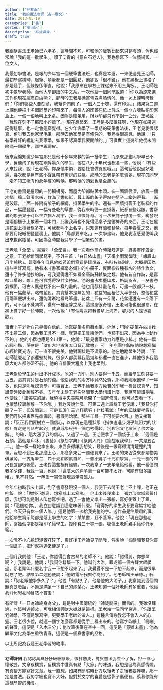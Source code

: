 ```yaml
---
author: ["柯棋瀚"]
title: "我的書法老師（髙一爛文）"
date: 2013-05-19
categories: ["書"]
series: ["墨池記"]
description: '有些囉嗦。'
draft: true
---
```


我跟隨書法王老師已六年多，這時間不短，可和他的歲數比起來只算零頭，他也經常說「我的這一批學生」。讀了艾青的《憶白石老人》，我也想寫下一位藝術家、一位文人。

我最初學書法，是報的少年宮一個硬筆書法班，也真是幸運，一來便遇見王老師。最初學寫橫時，起筆、頓筆都是一個圓點，他卻說「很不錯」。他在黑板上畫格子都是隨手，但線條卻筆直。他說：「我原來在學校上課從來不用三角板。」王老師是初中數學老師，而他大學卻讀的中文系。一次他給一個同學說道：「你以為原來選工作像現在這麼自由嗦？」那時的王老是機富青春與熱情的。他一次上課時問我們：「你們哪些人要刻章，我幫你們刻了，一個人三十塊，還有印泥。」結果第二週上課他便把十多個同學的印帶來了，每個人的印蓋在紙上剪成一個小方塊貼在印泥盒上，一個一個地叫上來拿。因為是硬筆用，所以印都只有不到一公分，王老說：「我現在刻不了那麼小的章了。」現在想起來，王老是多麼瘋狂啊，他現在如果還記得這事，也一定會這麼覺得。在少年宮學了一學期的硬筆書法後，王老見我很認真，便叫我去他家學毛筆。那時去他家學是有條件的，我覺得很高興。他說：「只有學得好的纔能去我家學，如果不認真學我要開除的。」可事實上這幾年他從未開除過一個學生，哪怕再調皮。

後來我纔知道少年宮那兒是他十多年來教的第一批學生，而原來那些同學早已不學，我便成了他現在跟得最久的學生。他在八九十年代也教過一些。他說：「有些人來找我，說『王老師，你身懷本領，要給社會做貢獻哦。』」這句話他說過好幾遍，每次都是用有些小聲且帶有驚訝的語氣。那時的王老是多麼青春，現在的同學一定不知王老有如此年輕的時候。那時他的頭髮也是全黑的。

王老的書齋是屋頂的一間鋼構房，而屋內卻都貼著木頭。有一面牆很深，放著一個木櫃，牆上釘著木架，放滿了書和紙，最上面的架子得站在椅子上纔夠得著。一面是玻璃，上面一條附有架子的細繩，掛著學生的字。還有一面牆掛著王老裝框的作品，一幅墨琵琶，一幅有些乾的草書，從我來時便一直掛著，紙都有些起皺。書齋裏的那張桌子可以坐六個人寫字，我一直很好奇。可一次把氈子撩開一看，纔發現是兩個櫃子上放著一個木門，此後我再也不覺得這桌子是很神奇的東西。王老在屋頂花園上種著很多花，可我都叫不上名字，只知道有蘭和琵琶。每年春夏之交，他都要用報紙把琵琶裹上，他說：「鳥都要來吃。」一次學畫時，他見我沒感覺便叫我出來觀察樹葉。可因為沒時間我只學了一個暑假的畫。

王老號「全堂」，書齋叫「全堂齋」，我一次看他簡介時纔知道是「詩書畫印四全」之意。王老給新同學寫字，不外三首：「白日依山盡」「天街小雨潤如酥」「峨眉山月半輪秋」。這麼多年我見他給師弟們寫都是這幾首，有時有些別的，大概是因為這些字好寫罷。他有本《書家揮毫必備》的小冊子，裏面有各種有名的詩作散文，還卡了許多他抄的詩，可我覺得還不如看全唐詩蘇軾集之類。他有首自作詩，是寫都江堰的，雖工整可我覺得沒什麼特點。他的畫多水墨山水，格調髙古，一股書卷氣撲面，可古人裏是找不出一樣的畫的。他也用顏料畫花鳥，可畫一般都只一枝。他有一幅蘭草，略帶藍色，其實基本是無色的，花盆的面積佔大半部分，整個花盆用兩筆便塡出來，還能清晰地看見筆畫。花盆上只有一朵蘭，花盆邊還有一朵落下的，可不但不覺凋零，還有一種溫馨之感。這畫風很奇怪，王老可能也很滿意，在牆上釘了好一段時間。一次他說：「有個朋友把我畫拿上海去，那兒的人還很喜歡。」

事實上王老對自己是很自信的。他寫硬筆多用蘸水筆，他說：「我的硬筆在四川找不出第二個，因為我工具不一樣，就算把工具給他們，也寫不出來，因為手上動作不夠。」他的小楷也應是全川第一，他說：「最見書家功力的應是小楷。」他有一幅心經小楷，落款是「汶川大地震後五日晉元敬書」。可一年吃團年飯時他說想寫幅心經給寶光寺，可一直不很完美。他對現狀是不滿意的。他在勉勵學生時說：「王老師這麼老了都還堅持練，很多人都羨慕我這幾年都還一直在進步，其他很多我這麼大的人都停滯不前。」他的自信很大程度上我也學到。

王老對於學生的付出不計成本。他的一方印，別人要得一千五，而給學生刻只要一百五，這其實只是石頭的錢。他給我刻的兩方印竟然免費，那時我剛跟他學了一年多，他只是叫我認真學。可事實上，王老不給我兩方免費的印我一樣會認真學，知識當時彼此瞭解不夠。去年年末時王老突然問我大學想讀什麼，我說可能讀美院，他便說：「讀美院的話，我曉得中央美院可能開了一個進修班，你可以去看一下，也讓學校裏瞭解一下你嘛。」我也沒說什麼。可第二週上課時王老便說：「我幫你打聽了一下，但沒問到。」可是我沒叫王老打聽呀！他接著說：「考的話就要學篆刻，我們可以把東西先準備起，暑假開始學。那些工具一下可能要六百。」他又接著說：「反正我們要樹立一個信心，以你現在這種狀態（指快速進步幾乎無阻力的狀態）肯定是可以考起的，就算成都只招一個也考得起，況且你文化課佔了很大優勢。」的確，這大漲了我的信心。又過了一週，王老便拿了一個袋子上來：「這個是石頭，這個是印牀，《書藝》《篆刻字典》《篆刻入門》《篆刻跟我學》，一共是五百二。」他一樣一樣地拿出來，東西多得讓我想笑，最後是一張寫得清清楚楚的清單。我想不到王老那麼上心，那麼多東西一週便買來了。王老的東西從來都是物美價廉的。一支毛筆三、四十元卻絞裹自如，一張小氈子十元卻厚實，一元一張的四尺長宣卻很吸墨。王老對這些極有經驗。一次我拿了一支羊毫給他看，他一看便問我多少錢，我說一百，他說：「這麼大的純羊毫一百可能不太好，可能有很多纖維。」果不其然，一蘸墨一寫便發現這筆沒張力。

今年年初時我去上課，到了書齋發現沒一個人，我便下去問王老上不上課，他正在吃飯，說：「你想不想寫，想寫就上去寫嘛。」他上來後便拿出一張方形宣紙寫著什麼，我想可能是別人叫他寫字吧。過了一會他又拿出一張紙，寫好後蓋上了章，說：「這個給你。」我立刻意識到這意味著什麼。「寫得好的學生我都要寫幅字給他們。今天只有你一個人嘛。」這是他第一次給我完整的字。送作品是件嚴肅的事。他給學生寫示範都是落上學生的名字：某某書，且不蓋章。他說：「現在那些老師，寫幾個字都是複印了給學生，複印費三十塊一張，哪像王老師親手給你們示範。」

一次我不小心把印泥蓋打碎了，膠好後王老師見了問我，然後說「有時間我幫你買一個盒子，把印泥挑過來便是了。」

上個月我問他：「王老，你認得到會古琴的老師不？」他說：「認得到，你想學啊？」我說是。他說：「我幫你聯繫一下。他叫何大治，跟成都一個古琴大師學過。那老頭叫什麼名字我一下想不起來了。」我覺得不是一下想不起來，而是很早就忘了吧。結果第二週他便說：「他的電話我幫你問到了。他老師叫王華德。」我說：「何老跟他學多久了？」他說「有點久了，他是他的大弟子。」我意識到這個問題真是廢話，不過是滿足一下自己的虛榮心。王老知道一個好老師有多重要，他給我介紹的老師自然不會差！

有所謂「一日為師終身為父」，這是對中國傳統的「師徒關係」而言的。我雖沒拜過，也沒叫過師父，可我相信師徒大概就是這樣。王老給一個同學說過：「你跟王老師學，不僅是學寫字，更要學王老師的做人。」這種言傳身教怎不會入人的心靈。王老很少說，就連一個字怎麼寫都是從手上看出來的。他寫字時紙上「唰唰」的聲音，這便是「入木三分」；他收筆後筆在空中一回，這便是「意猶未盡」；他為繼承文化為學生重啓青春，這便是一個真書家的品格。

以上所記為我隨王老學習的略事。

---

**老師評語** 我認認真真仔仔細細讀來，很打動我，對於書法我並不了解，但一直心懷敬畏。文章很樸實，但樸實中還真有點「大家」的味道。我想是因為真感情罷，有真情方能寫好文章。我一直想，如果有閒暇時比方以後老了之後我要幹嘛，那一定是書法。我的字總也寫不大好，但對於文字的喜愛是從骨子裏便有。羨慕你能有這樣學習的機會。
